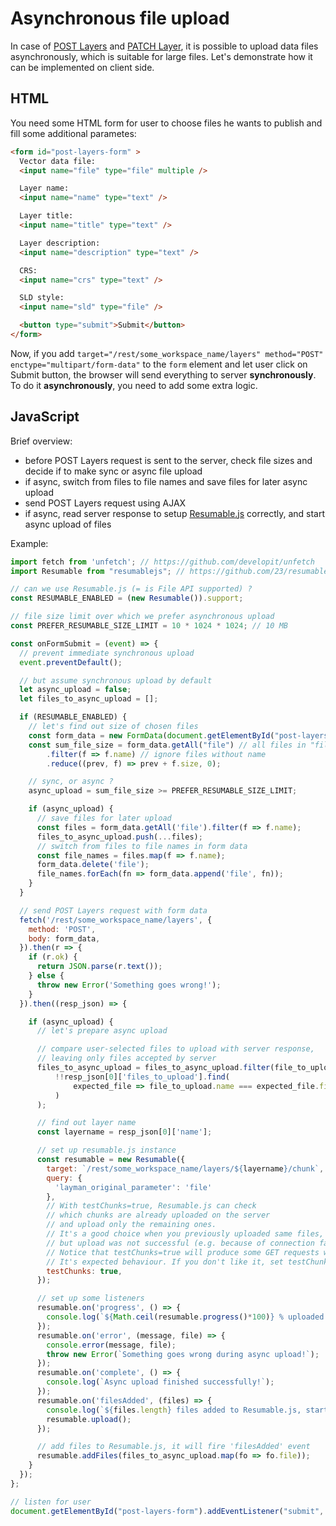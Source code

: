 # Asynchronous file upload

In case of [POST Layers](rest.md#post-layers) and [PATCH Layer](rest.md#patch-layer), it is possible to upload data files asynchronously, which is suitable for large files. Let's demonstrate how it can be implemented on client side.

## HTML
You need some HTML form for user to choose files he wants to publish and fill some additional parametes:
```html
<form id="post-layers-form" >
  Vector data file:
  <input name="file" type="file" multiple />

  Layer name:
  <input name="name" type="text" />

  Layer title:
  <input name="title" type="text" />

  Layer description:
  <input name="description" type="text" />

  CRS:
  <input name="crs" type="text" />

  SLD style:
  <input name="sld" type="file" />

  <button type="submit">Submit</button>
</form>
```

Now, if you add `target="/rest/some_workspace_name/layers" method="POST" enctype="multipart/form-data"` to the `form` element and let user click on Submit button, the browser will send everything to server **synchronously**. To do it **asynchronously**, you need to add some extra logic. 

## JavaScript

Brief overview:
- before POST Layers request is sent to the server, check file sizes and decide if to make sync or async file upload
- if async, switch from files to file names and save files for later async upload
- send POST Layers request using AJAX
- if async, read server response to setup [Resumable.js](http://www.resumablejs.com/) correctly, and start async upload of files

Example:
```js
import fetch from 'unfetch'; // https://github.com/developit/unfetch
import Resumable from "resumablejs"; // https://github.com/23/resumable.js

// can we use Resumable.js (= is File API supported) ?
const RESUMABLE_ENABLED = (new Resumable()).support;

// file size limit over which we prefer asynchronous upload
const PREFER_RESUMABLE_SIZE_LIMIT = 10 * 1024 * 1024; // 10 MB

const onFormSubmit = (event) => {
  // prevent immediate synchronous upload
  event.preventDefault();

  // but assume synchronous upload by default
  let async_upload = false;
  let files_to_async_upload = [];

  if (RESUMABLE_ENABLED) {
    // let's find out size of chosen files
    const form_data = new FormData(document.getElementById("post-layers-form"));
    const sum_file_size = form_data.getAll("file") // all files in "file" input
        .filter(f => f.name) // ignore files without name
        .reduce((prev, f) => prev + f.size, 0);

    // sync, or async ?
    async_upload = sum_file_size >= PREFER_RESUMABLE_SIZE_LIMIT;

    if (async_upload) {
      // save files for later upload
      const files = form_data.getAll('file').filter(f => f.name);
      files_to_async_upload.push(...files);
      // switch from files to file names in form data
      const file_names = files.map(f => f.name);
      form_data.delete('file');
      file_names.forEach(fn => form_data.append('file', fn));
    }
  }

  // send POST Layers request with form data
  fetch('/rest/some_workspace_name/layers', {
    method: 'POST',
    body: form_data,
  }).then(r => {
    if (r.ok) {
      return JSON.parse(r.text());
    } else {
      throw new Error('Something goes wrong!');
    }
  }).then((resp_json) => {

    if (async_upload) {
      // let's prepare async upload

      // compare user-selected files to upload with server response,
      // leaving only files accepted by server
      files_to_async_upload = files_to_async_upload.filter(file_to_upload =>
          !!resp_json[0]['files_to_upload'].find(
              expected_file => file_to_upload.name === expected_file.file
          )
      );

      // find out layer name
      const layername = resp_json[0]['name'];

      // set up resumable.js instance
      const resumable = new Resumable({
        target: `/rest/some_workspace_name/layers/${layername}/chunk`,
        query: {
          'layman_original_parameter': 'file'
        },
        // With testChunks=true, Resumable.js can check
        // which chunks are already uploaded on the server
        // and upload only the remaining ones.
        // It's a good choice when you previously uploaded same files,
        // but upload was not successful (e.g. because of connection failure).
        // Notice that testChunks=true will produce some GET requests with 404.
        // It's expected behaviour. If you don't like it, set testChunks to false.
        testChunks: true,
      });

      // set up some listeners
      resumable.on('progress', () => {
        console.log(`${Math.ceil(resumable.progress()*100)} % uploaded.`);
      });
      resumable.on('error', (message, file) => {
        console.error(message, file);
        throw new Error(`Something goes wrong during async upload!`);
      });
      resumable.on('complete', () => {
        console.log(`Async upload finished successfully!`);
      });
      resumable.on('filesAdded', (files) => {
        console.log(`${files.length} files added to Resumable.js, starting async upload.`);
        resumable.upload();
      });

      // add files to Resumable.js, it will fire 'filesAdded' event
      resumable.addFiles(files_to_async_upload.map(fo => fo.file));
    }
  });
};

// listen for user
document.getElementById("post-layers-form").addEventListener("submit", onFormSubmit);
```

